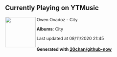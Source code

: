 ## Currently Playing on YTMusic

[<img align="left" width="100" src="https://lh3.googleusercontent.com/N_BSTeTKIhDp6gJxWk8zobi6wIVX15uwm5ZC4z8PkV5R81AUbPJ02v1DsLBK4W190YyTv8FZieYRGyrZIQ">](https://music.youtube.com/channel/UC8BHeNHXcNZoFPkAWApr7ZA)

Owen Ovadoz - City

**Albums**: City

Last updated at 08/11/2020 21:45

#### Generated with [20chan/github-now](https://github.com/20chan/github-now)


<!--
**20chan/20chan** is a ✨ _special_ ✨ repository because its `README.md` (this file) appears on your GitHub profile.

Here are some ideas to get you started:

- 🔭 I’m currently working on ...
- 🌱 I’m currently learning ...
- 👯 I’m looking to collaborate on ...
- 🤔 I’m looking for help with ...
- 💬 Ask me about ...
- 📫 How to reach me: ...
- 😄 Pronouns: ...
- ⚡ Fun fact: ...
-->
